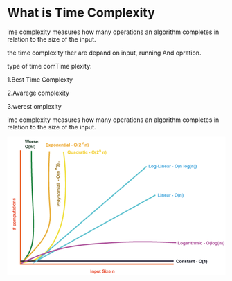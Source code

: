 # What is Time Complexity
ime complexity measures how many operations an algorithm completes in relation to the size of the input. 

the time complexity ther are depand on input, running And opration.

type of time comTime plexity:

1.Best Time Complexty 

2.Avarege complexity

3.werest omplexity

ime complexity measures how many operations an algorithm completes in relation to the size of the input. 

![alt text](time-complexity-in-data-structure.png)